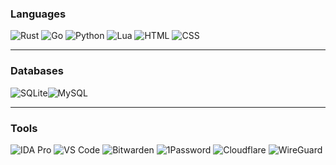 
### Languages

![Rust](https://img.shields.io/badge/-Rust-000?logo=rust&logoColor=white) ![Go](https://img.shields.io/badge/-Go-00ADD8?logo=go&logoColor=white) ![Python](https://img.shields.io/badge/-Python-3776AB?logo=python&logoColor=white) ![Lua](https://img.shields.io/badge/-Lua-2C2D72?logo=lua&logoColor=white) ![HTML](https://img.shields.io/badge/-HTML5-E34F26?logo=html5&logoColor=white) ![CSS](https://img.shields.io/badge/-CSS3-1572B6?logo=css3&logoColor=white)

---

### Databases
![SQLite](https://img.shields.io/badge/SQLite-%2307405e.svg?style=flat&logo=sqlite&logoColor=white)![MySQL](https://img.shields.io/badge/MySQL-%2300000f.svg?style=flat&logo=mysql&logoColor=white)

---

### Tools

![IDA Pro](https://img.shields.io/badge/IDA%20Pro-%23000000.svg?style=flat&logoColor=white) ![VS Code](https://img.shields.io/badge/VS%20Code-%23007ACC.svg?style=flat&logo=visualstudiocode&logoColor=white) ![Bitwarden](https://img.shields.io/badge/-Bitwarden-175DDC?logo=bitwarden&logoColor=white) ![1Password](https://img.shields.io/badge/-1Password-0078C1?logo=1password&logoColor=white) ![Cloudflare](https://img.shields.io/badge/Cloudflare-F38020?style=flat&logo=Cloudflare&logoColor=white) ![WireGuard](https://img.shields.io/badge/WireGuard-%2388171A.svg?style=flat&logo=wireguard&logoColor=white)

